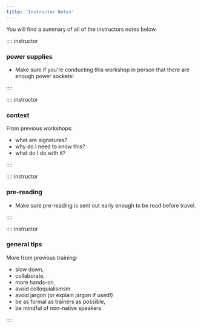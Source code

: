 ```yaml
---
title: 'Instructor Notes'
---
```


You will find a summary of all of the instructors notes below.

<!-- NB. you can also use this page to provide additional information for
     those using this resource, e.g. lessons learned during previous
     workshops and so on.
-->

:::: instructor

### power supplies

* Make sure if you're conducting this workshop in person that there are
enough power sockets!

::::

:::: instructor

### context

From previous workshops:

* what are signatures?
* why do I need to know this?
* what do I do with it?

::::

:::: instructor

### pre-reading

* Make sure pre-reading is sent out early enough to be read before travel.

::::

:::: instructor

### general tips

More from previous training:

* slow down,
* collaborate,
* more hands-on,
* avoid colloquialismsm
* avoid jargon (or explain jargon if used!)
* be as formal as trainers as possible,
* be mindful of non-native speakers.

::::

